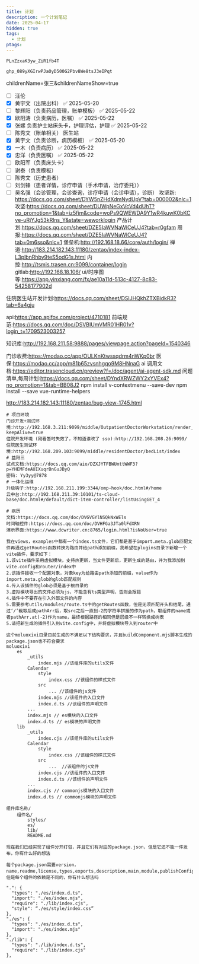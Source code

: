```yaml
---
title: 计划
description: 一个计划笔记
date: 2025-04-17
hidden: true
tags:
  - 计划
ptags:
---
```

```
PLnZzxaK3yw_ZiR1fb4T

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
```
childrenName=张三&childrenNameShow=true
- [ ] 汪伦
- [x] 黄宇文（出院出科） ✅ 2025-05-20
- [ ] 黎辉阳（负责药品管理，账单模板） ✅ 2025-05-22
- [x] 欧阳涛（负责病历，医嘱） ✅ 2025-05-22
- [x] 张嫘 负责护士站床头卡，护理评估，护理 ✅ 2025-05-22
- [ ] 陈秀文（账单相关）
医生站
- [x] 黄宇文（负责诊断，病历模板） ✅ 2025-05-20
- [x] 一木（负责病历） ✅ 2025-05-22
- [x] 忠洋（负责医嘱） ✅ 2025-05-22
- [ ] 欧阳军（负责床头卡）
- [ ] 谢泰（负责模板）
- [ ] 陈秀文（历史患者）
- [ ] 刘剑锋（患者详情，诊疗申请（手术申请，治疗委托））
- [ ] 吴名强（会诊管理，会诊查询，诊疗申请（会诊申请），诊断）
攻坚新: https://docs.qq.com/sheet/DYW5nZHdXdmNydUpV?tab=000002&nlc=1
攻坚:https://docs.qq.com/sheet/DUWpNeGxVcVd4dUhT?no_promotion=1&tab=iz5fim&code=woPs9QWEWDA9Y1wR4kuwK0bKCve-uRjYJg53kRlns_Y&state=weworklogin
产品计划:https://docs.qq.com/sheet/DZE5IaWVNaWlCeUJ4?tab=r0gfam
周报:https://docs.qq.com/sheet/DZE5IaWVNaWlCeUJ4?tab=0m6sso&nlc=1
堡垒机:http://192.168.18.66/core/auth/login/
禅道:http://183.214.182.143:11180/zentao/index-index-L3plbnRhby9teS5odG1s.html
内控:http://tsmis.trasen.cn:9099/container/login
gitlab:http://192.168.18.106/
ui/时序图等:https://app.yinxiang.com/fx/ae10a11d-513c-4127-8c83-54258177902d

住院医生站开发计划:https://docs.qq.com/sheet/DSlJHQkhZTXBidkR3?tab=6a4gju
 
api:https://app.apifox.com/project/4710181
前端规范:https://docs.qq.com/doc/DSVBIUmVMR01HR01v?login_t=1709523003257

知识库:http://192.168.211.58:9888/pages/viewpage.action?pageId=1540346

门诊收费:https://modao.cc/app/OULKnKtwssqdrm4nWKp0br
医保:https://modao.cc/app/m81b65zvsnhgqo9M8HNnaG
ai 调用文档:https://editor.trasencloud.cn/preview?f=/doc/agent/ai-agent-sdk.md
问题清单,每周计划:https://docs.qq.com/sheet/DYndXRWZWY2xYVEx4?no_promotion=1&tab=BB08J2
npm install v-contextmenu --save-dev
npm install --save vue-runtime-helpers


http://183.214.182.143:11180/zentao/bug-view-1745.html
```
# 项目环境
门诊开发+测试环境:http://192.168.3.211:9099/middle/OutpatientDoctorWorkstation/render_bf1a1a347e?keepAlive=true
住院开发环境 (刚看暂时失效了，不知道谁改了 sso):http://192.168.208.26:9099/
住院医生测试环境:http://192.168.209.103:9099/middle/residentDoctor/bedList/index
# 益阳三
试点文档:https://docs.qq.com/aio/DZXJYTFBWUmttWWF3?p=YHEMFdeAUIXuqrBnGuJByQ
密码: Yy3yy@7878
# 一体化运维
升级钩子:http://192.168.211.199:3344/omp-hook/doc.html#/home
云中台:http://192.168.211.39:10101/ts-cloud-base/doc.html#/default/dict-item-controller/listUsingGET_4

# 病历
文档:https://docs.qq.com/doc/DVGVGYlNSQkNxWEls
时间轴控件:https://docs.qq.com/doc/DVHFGa3JTa0lFdXRN
演示界面:https://www.dcwriter.cn:8765/login.html?isNoUser=true
```

```
我在views，examples中都有一个index.ts文件，它们都是基于import.meta.glob匹配文件再通过getRoutes函数转换为路由并给path添加前缀，我希望在plugins目录下新增一个vite插件，要求如下：
1.该vite插件采用虚拟模块，支持热更新，当文件更新后，更新生成的路由，并为我添加到vite.config和router/index中
2.该插件接收一个配置对象，对象key为给路由path添加的前缀，value作为import.meta.glob的glob匹配规则
4.传入该插件的glob必须是基于根目录的
3.虚拟模块导出的文件必须为js，不能含有ts类型声明，否则会报错
4.插件中不要存在引入外部文件的内容
5.需要参考utils/modules/route.ts中的getRoutes函数，但是无须匹配开头和结尾，通过‘/’截取后成pathArr后，取src之后一直到-2的字符串拼接的作为path，取组件的name或者pathArr.at(-2)作为name，最终根据路径的相同但是层级不一样转换成树表
5.请把新生成的插件引入到vite.config中，并将虚拟模块导入到router中
```

```
这个moluoxixi目录目前生成的不满足以下结构要求，并且buildComponent.mjs脚本生成的package.json也不符合要求
moluoxixi
	es
		_utils
			index.mjs //该组件库的utils文件
		Calendar
			style
				index.css //该组件的样式文件
			src
				... //该组件的js文件
			index.mjs //该组件的入口文件
			index.d.ts //该组件的声明文件
		...
		index.mjs // es模块的入口文件
		index.d.ts // es模块的声明文件
	lib
		_utils
			index.cjs //该组件库的utils文件
		Calendar
			style
				index.css //该组件的样式文件
			src
				...  //该组件的js文件
			index.cjs //该组件的入口文件
			index.d.ts //该组件的声明文件
		...
		index.cjs // commonjs模块的入口文件
		index.d.ts // commonjs模块的声明文件
```

```
组件库名称/
	组件名/
		styles/
		es/
		lib/
		README.md
```

```
现在我们已经实现了组件分开打包，并且它们有对应的package.json，但是它还不能一件发布，你有什么好的想法
```

```
每个package.json需要version，name,readme,license,types,exports,description,main,module,publishConfig,style,peerDependencies,dependencies,devDependencies,sideEffects，但是每个组件的依赖是不同的，你有什么想法吗
```

```
".": {  
  "types": "./es/index.d.ts",  
  "import": "./es/index.mjs",  
  "require": "./lib/index.cjs",
  "style": “./es/style/index.css”
},
"./es": {  
  "types": "./es/index.d.ts",  
  "import": "./es/index.mjs"  
},
"./lib": {  
  "types": "./lib/index.d.ts",  
  "require": "./lib/index.cjs"  
},
```